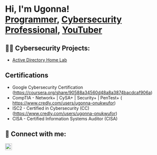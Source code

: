<h1>Hi, I'm Ugonna! <br/><a href="https://github.com/joshmadakor1">Programmer</a>, <a href="https://www.linkedin.com/in/joshmadakor/">Cybersecurity Professional</a>, <a href="https://www.youtube.com/c/joshmadakor">YouTuber</a></h1>

<h2>👨‍💻 Cybersecurity Projects:</h2>

  - [Active Directory Home Lab](https://github.com/Ugocybertest/LABURL)

<h2>Certifications</h2>

- Google Cybersecurity Certification (https://coursera.org/share/90588a34560d48a8a3874bacdcaf906a)
- CompTIA - Network+ | CySA+ | Security+ | PenTest+ ( https://www.credly.com/users/ugonna-onukwufor)  
- ISC2 - Certified in Cybersecurity (CC) (https://www.credly.com/users/ugonna-onukwufor)
- CISA - Certified Information Systems Auditor (CISA)

<h2> 🤳 Connect with me:</h2>

[<img align="left" alt="JoshMadakor | LinkedIn" width="22px" src="https://cdn.jsdelivr.net/npm/simple-icons@v3/icons/linkedin.svg" />][linkedin]

[linkedin]: https://linkedin.com/in/ugonnaonukwufor
<!--
**joshmadakor1/joshmadakor1** is a ✨ _special_ ✨ repository because its `README.md` (this file) appears on your GitHub profile.

Here are some ideas to get you started:

- 🔭 I’m currently working on ...
- 🌱 I’m currently learning ...
- 👯 I’m looking to collaborate on ...
- 🤔 I’m looking for help with ...
- 💬 Ask me about ...
- 📫 How to reach me: ...
- 😄 Pronouns: ...
- ⚡ Fun fact: ...
-->
